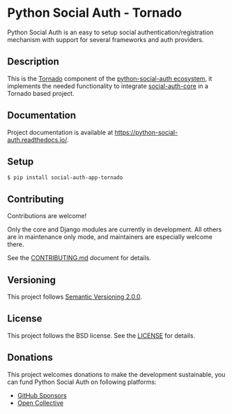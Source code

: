 # Python Social Auth - Tornado

Python Social Auth is an easy to setup social authentication/registration
mechanism with support for several frameworks and auth providers.

## Description

This is the [Tornado](http://www.tornadoweb.org/) component of the
[python-social-auth ecosystem](https://github.com/python-social-auth/social-core),
it implements the needed functionality to integrate
[social-auth-core](https://github.com/python-social-auth/social-core)
in a Tornado based project.

## Documentation

Project documentation is available at https://python-social-auth.readthedocs.io/.

## Setup

```shell
$ pip install social-auth-app-tornado
```

## Contributing

Contributions are welcome!

Only the core and Django modules are currently in development. All others are in maintenance only mode, and maintainers are especially welcome there.

See the [CONTRIBUTING.md](https://github.com/python-social-auth/.github/blob/main/CONTRIBUTING.md) document for details.

## Versioning

This project follows [Semantic Versioning 2.0.0](https://semver.org/spec/v2.0.0.html).

## License

This project follows the BSD license. See the [LICENSE](LICENSE) for details.

## Donations

This project welcomes donations to make the development sustainable, you can fund Python Social Auth on following platforms:

- [GitHub Sponsors](https://github.com/sponsors/python-social-auth/)
- [Open Collective](https://opencollective.com/python-social-auth)
